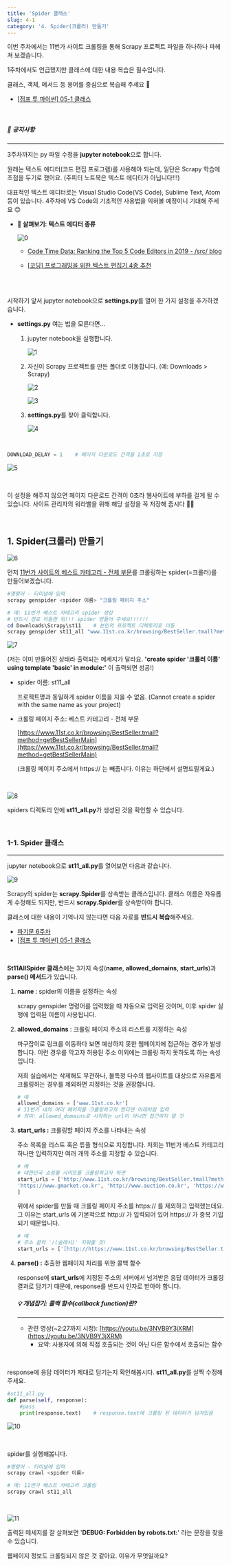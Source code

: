 ```yaml
---
title: 'Spider 클래스'
slug: 4-1
category: '4. Spider(크롤러) 만들기'
---
```

이번 주차에서는 11번가 사이트 크롤링을 통해 Scrapy 프로젝트 파일을 하나하나 파헤쳐 보겠습니다.

1주차에서도 언급했지만 클래스에 대한 내용 복습은 필수입니다.

클래스, 객체, 메서드 등 용어를 중심으로 복습해 주세요 🙂

- [[점프 투 파이썬] 05-1 클래스](https://wikidocs.net/28)

<br>

##### 📢 **공지사항**


---

3주차까지는 py 파일 수정을 **jupyter notebook**으로 합니다.

원래는 텍스트 에디터(코드 편집 프로그램)를 사용해야 되는데, 일단은 Scrapy 학습에 초점을 두기로 했어요. (주피터 노트북은 텍스트 에디터가 아닙니다!!!)

대표적인 텍스트 에디터로는 Visual Studio Code(VS Code), Sublime Text, Atom 등이 있습니다. 4주차에 VS Code의 기초적인 사용법을 익혀볼 예정이니 기대해 주세요 😊

- **📖 살펴보기: 텍스트 에디터 종류**
  
    ![0](./images/WEEK2/0.png)
    
    - [Code Time Data: Ranking the Top 5 Code Editors in 2019 - /src/ blog](https://www.software.com/src/ranking-the-top-5-code-editors-2019)
    
    - [[코딩] 프로그래밍을 위한 텍스트 편집기 4종 추천](https://oriyong.tistory.com/64)

<br>

<br>

시작하기 앞서 jupyter notebook으로 **settings.py**를 열어 한 가지 설정을 추가하겠습니다.

- **settings.py** 여는 법을 모른다면...
    1. jupyter notebook을 실행합니다.
       
        ![1](./images/WEEK2/1.png)
        
    2. 자신이 Scrapy 프로젝트를 만든 폴더로 이동합니다. (예: Downloads > Scrapy)
       
        ![2](./images/WEEK2/2.png)
        
        ![3](./images/WEEK2/3.png)
        
    3. **settings.py**를 찾아 클릭합니다.
       
        ![4](./images/WEEK2/4.png)
    

<br>

```python
DOWNLOAD_DELAY = 1    # 페이지 다운로드 간격을 1초로 지정
```

![5](./images/WEEK2/5.png)

<br>

이 설정을 해주지 않으면 페이지 다운로드 간격이 0초라 웹사이트에 부하를 걸게 될 수 있습니다. 사이트 관리자의 워라밸을 위해 해당 설정을 꼭 저장해 줍시다 👨‍💻

<br>

## 1. Spider(크롤러) 만들기

![6](./images/WEEK2/6.png)

먼저 [11번가 사이트의 베스트 카테고리 - 전체 부문](https://www.11st.co.kr/browsing/BestSeller.tmall?method=getBestSellerMain&xfrom=main^gnb)를 크롤링하는 spider(=크롤러)를 만들어보겠습니다.

```powershell
#명령어 - 터미널에 입력
scrapy genspider <spider 이름> "크롤링 페이지 주소"

# 예: 11번가 베스트 카테고리 spider 생성
# 반드시 경로 이동한 뒤!!! spider 만들어 주세요!!!!!! 
cd Downloads\Scrapy\st11    # 본인의 프로젝트 디렉토리로 이동
scrapy genspider st11_all "www.11st.co.kr/browsing/BestSeller.tmall?method=getBestSellerMain"
```

![7](./images/WEEK2/7.png)

(저는 이미 만들어진 상태라 출력되는 메세지가 달라요. **'create spider '크롤러 이름' using template 'basic' in module:'** 이 출력되면 성공!)

- spider 이름: st11_all
  
    프로젝트명과 동일하게 spider 이름을 지을 수 없음.
    (Cannot create a spider with the same name as your project)
    
- 크롤링 페이지 주소: 베스트 카테고리 - 전체 부문
  
    [https://www.11st.co.kr/browsing/BestSeller.tmall?method=getBestSellerMain](https://www.11st.co.kr/browsing/BestSeller.tmall?method=getBestSellerMain)
    
    (크롤링 페이지 주소에서 https:// 는 빼줍니다. 이유는 하단에서 설명드릴게요.)

<br>

![8](./images/WEEK2/8.png)

spiders 디렉토리 안에 **st11_all.py**가 생성된 것을 확인할 수 있습니다.

<br>

### 1-1. Spider 클래스

---

jupyter notebook으로 **st11_all.py**를 열어보면 다음과 같습니다.

![9](./images/WEEK2/9.png)

Scrapy의 spider는 **scrapy.Spider**를 상속받는 클래스입니다. 클래스 이름은 자유롭게 수정해도 되지만, 반드시 **scrapy.Spider**를 상속받아야 합니다.

클래스에 대한 내용이 기억나지 않는다면 다음 자료를 **반드시 복습**해주세요.

- [파기문 6주차](https://www.notion.so/2021-PYTHON-BASIC-GRAMMAR-WEEK6-80843dca0b5b4032a5025c03fe9fdb41)
- [[점프 투 파이썬] 05-1 클래스](https://wikidocs.net/28#_9)

<br>

**St11AllSpider 클래스**에는 3가지 속성(**name**, **allowed_domains**, **start_urls**)과 **parse() 메서드**가 있습니다.

1. **name**
   : spider의 이름을 설정하는 속성
   
    scrapy genspider 명령어를 입력했을 때 자동으로 입력된 것이며, 이후 spider 실행에 입력된 이름이 사용됩니다.
   
2. **allowed_domains**
   : 크롤링 페이지 주소의 리스트를 지정하는 속성
   
    마구잡이로 링크를 이동하다 보면 예상하지 못한 웹페이지에 접근하는 경우가 발생합니다. 이런 경우를 막고자 허용된 주소 이외에는 크롤링 하지 못하도록 하는 속성입니다.
   
    저희 실습에서는 삭제해도 무관하나, 불특정 다수의 웹사이트를 대상으로 자유롭게 크롤링하는 경우를 제외하면 지정하는 것을 권장합니다.
   
    ```python
    # 예
    allowed_domains = ['www.11st.co.kr']
    # 11번가 내의 여러 페이지를 크롤링하고자 한다면 아래처럼 입력
    # 의미: allowed_domains로 시작하는 url이 아니면 접근하지 말 것
    ```
   
3. **start_urls
   :** 크롤링할 페이지 주소를 나타내는 속성
   
    주소 목록을 리스트 혹은 튜플 형식으로 지정합니다. 저희는 11번가 베스트 카테고리 하나만 입력하지만 여러 개의 주소를 지정할 수 있습니다.
   
    ```python
    # 예
    # 대한민국 쇼핑몰 사이트를 크롤링하고자 하면
    start_urls = ['http://www.11st.co.kr/browsing/BestSeller.tmall?method=getBestSellerMain',
    'https://www.gmarket.co.kr', 'http://www.auction.co.kr', 'https://www.coupang.com' 
    ]
    ```
   
    위에서 spider를 만들 때 크롤링 페이지 주소를 https:// 를 제외하고 입력했는데요. 그 이유는 start_urls 에 기본적으로 http:// 가 입력되어 있어 https:// 가 중복 기입되기 때문입니다.
   
    ```python
    # 예
    # 주소 끝의 '/(슬래시)' 지워줄 것!
    start_urls = ['[http://https://www.11st.co.kr/browsing/BestSeller.tmall?method=getBestSellerMain](http://www.11st.co.kr/browsing/BestSeller.tmall?method=getBestSellerMain/)']
    ```
   
4. **parse()
   :** 추출한 웹페이지 처리를 위한 콜백 함수
   
    response에 **start_urls**에 지정된 주소의 서버에서 넘겨받은 응답 데이터가 크롤링 결과로 담기기 때문에, response를 반드시 인자로 받아야 합니다.
   
   #####  💡 **개념잡기: 콜백 함수(callback function)란?**
   
   
   ---
   
    - 관련 영상(~2:27까지 시청): [https://youtu.be/3NVB9Y3jXRM](https://youtu.be/3NVB9Y3jXRM)
      - 요약: 사용자에 의해 직접 호출되는 것이 아닌 다른 함수에서 호출되는 함수
   

<br>

response에 응답 데이터가 제대로 담기는지 확인해봅시다. **st11_all.py**를 살짝 수정해 주세요.

```python
#st11_all.py
def parse(self, response):
    #pass
    print(response.text)    # response.text에 크롤링 된 데이터가 담겨있음
```

![10](./images/WEEK2/10.png)

<br>

spider를 실행해봅니다.

```powershell
#명령어 - 터미널에 입력
scrapy crawl <spider 이름>

# 예: 11번가 베스트 카테고리 크롤링 
scrapy crawl st11_all
```

<br>

![11](./images/WEEK2/11.png)

출력된 메세지를 잘 살펴보면 '**DEBUG: Forbidden by robots.txt:**' 라는 문장을 찾을 수 있습니다.

웹페이지 정보도 크롤링되지 않은 것 같아요. 이유가 무엇일까요?
